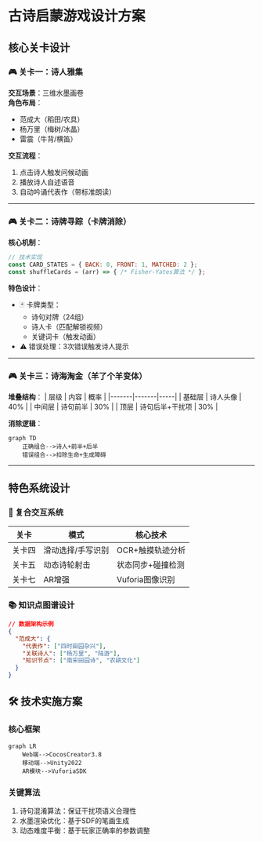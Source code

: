 # 古诗启蒙游戏设计方案

## 核心关卡设计

### 🎮 关卡一：诗人雅集
**交互场景**：三维水墨画卷  
**角色布局**：
- 范成大（稻田/农具）
- 杨万里（梅树/冰晶）
- 雷震（牛背/横笛）

**交互流程**：
1. 点击诗人触发问候动画
2. 播放诗人自述语音
3. 自动吟诵代表作（带标准朗读）

---

### 🎮 关卡二：诗牌寻踪（卡牌消除）
**核心机制**：
```javascript
// 技术实现
const CARD_STATES = { BACK: 0, FRONT: 1, MATCHED: 2 };
const shuffleCards = (arr) => { /* Fisher-Yates算法 */ };
```

**特色设计**：
- 🃏 卡牌类型：
  - 诗句对牌（24组）
  - 诗人卡（匹配解锁视频）
  - 关键词卡（触发动画）
- ⚠️ 错误处理：3次错误触发诗人提示

---

### 🎮 关卡三：诗海淘金（羊了个羊变体）
**堆叠结构**：
| 层级 | 内容 | 概率 |
|-------|-------|-----|
| 基础层 | 诗人头像 | 40% |
| 中间层 | 诗句前半 | 30% |
| 顶层 | 诗句后半+干扰项 | 30% |

**消除逻辑**：
```mermaid
graph TD
    正确组合-->诗人+前半+后半
    错误组合-->扣除生命+生成障碍
```

---

## 特色系统设计

### 🧩 复合交互系统
| 关卡 | 模式 | 核心技术 |
|-------|-------|---------|
| 关卡四 | 滑动选择/手写识别 | OCR+触摸轨迹分析 |
| 关卡五 | 动态诗轮射击 | 状态同步+碰撞检测 |
| 关卡七 | AR增强 | Vuforia图像识别 |

### 📚 知识点图谱设计
```json
// 数据架构示例
{
  "范成大": {
    "代表作": ["四时田园杂兴"],
    "关联诗人": ["杨万里", "陆游"],
    "知识节点": ["南宋田园诗", "农耕文化"]
  }
}
```

## 🛠️ 技术实施方案

### 核心框架
```mermaid
graph LR
    Web端-->CocosCreator3.8
    移动端-->Unity2022
    AR模块-->VuforiaSDK
```

### 关键算法
1. 诗句混淆算法：保证干扰项语义合理性
2. 水墨渲染优化：基于SDF的笔画生成
3. 动态难度平衡：基于玩家正确率的参数调整

```

